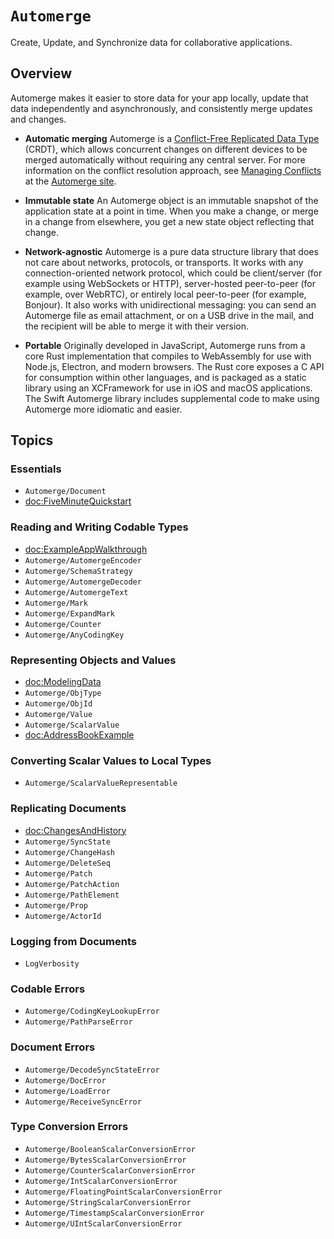 # ``Automerge``

Create, Update, and Synchronize data for collaborative applications.

## Overview

Automerge makes it easier to store data for your app locally, update that data independently and asynchronously, and consistently merge updates and changes.

- **Automatic merging** Automerge is a [Conflict-Free Replicated Data Type](https://crdt.tech) (CRDT), which allows concurrent changes on different devices to be merged automatically without requiring any central server.
For more information on the conflict resolution approach, see [Managing Conflicts](https://automerge.org/docs/cookbook/conflicts/) at the [Automerge site](https://automerge.org).

- **Immutable state** An Automerge object is an immutable snapshot of the application state at a point in time. 
When you make a change, or merge in a change from elsewhere, you get a new state object reflecting that change.

- **Network-agnostic** Automerge is a pure data structure library that does not care about networks, protocols, or transports. 
It works with any connection-oriented network protocol, which could be client/server (for example using WebSockets or HTTP), server-hosted peer-to-peer (for example, over WebRTC), or entirely local peer-to-peer (for example, Bonjour).
It also works with unidirectional messaging: you can send an Automerge file as email attachment, or on a USB drive in the mail, and the recipient will be able to merge it with their version.

- **Portable** Originally developed in JavaScript, Automerge runs from a core Rust implementation that compiles to WebAssembly for use with Node.js, Electron, and modern browsers.
The Rust core exposes a C API for consumption within other languages, and is packaged as a static library using an XCFramework for use in iOS and macOS applications.
The Swift Automerge library includes supplemental code to make using Automerge more idiomatic and easier.

## Topics

### Essentials

- ``Automerge/Document``
- <doc:FiveMinuteQuickstart>

### Reading and Writing Codable Types

- <doc:ExampleAppWalkthrough>
- ``Automerge/AutomergeEncoder``
- ``Automerge/SchemaStrategy``
- ``Automerge/AutomergeDecoder``
- ``Automerge/AutomergeText``
- ``Automerge/Mark``
- ``Automerge/ExpandMark``
- ``Automerge/Counter``
- ``Automerge/AnyCodingKey``

### Representing Objects and Values

- <doc:ModelingData>
- ``Automerge/ObjType``
- ``Automerge/ObjId``
- ``Automerge/Value``
- ``Automerge/ScalarValue``
- <doc:AddressBookExample>

### Converting Scalar Values to Local Types

- ``Automerge/ScalarValueRepresentable``

### Replicating Documents

- <doc:ChangesAndHistory>
- ``Automerge/SyncState``
- ``Automerge/ChangeHash``
- ``Automerge/DeleteSeq``
- ``Automerge/Patch``
- ``Automerge/PatchAction``
- ``Automerge/PathElement``
- ``Automerge/Prop``
- ``Automerge/ActorId``

### Logging from Documents

- ``LogVerbosity``

### Codable Errors

- ``Automerge/CodingKeyLookupError``
- ``Automerge/PathParseError``

### Document Errors 

- ``Automerge/DecodeSyncStateError``
- ``Automerge/DocError``
- ``Automerge/LoadError``
- ``Automerge/ReceiveSyncError``

### Type Conversion Errors

- ``Automerge/BooleanScalarConversionError``
- ``Automerge/BytesScalarConversionError``
- ``Automerge/CounterScalarConversionError``
- ``Automerge/IntScalarConversionError``
- ``Automerge/FloatingPointScalarConversionError``
- ``Automerge/StringScalarConversionError``
- ``Automerge/TimestampScalarConversionError``
- ``Automerge/UIntScalarConversionError``

